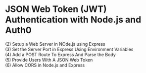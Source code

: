 # JSON Web Token (JWT) Authentication with Node.js and Auth0 

(2) Setup a Web Server in NOde.js using Express\
(3) Set the Server Port in Express Using Environment Variables\
(4) Add a POST Route To Express And Parse the Body\
(5) Provide Users With A JSON Web Token\
(6) Allow CORS in Node.js and Express